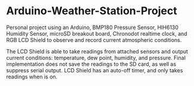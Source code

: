 # Arduino-Weather-Station-Project

Personal project using an Arduino, BMP180 Pressure Sensor, HIH6130 Humidity Sensor, microSD breakout board, Chronodot realtime clock, and RGB LCD Shield to observe and record current atmospheric conditions.

The LCD Shield is able to take readings from attached sensors and output current conditions: temperature, dew point, humidity, and pressure. Final implementation does not save the readings to the SD card, as well as suppress serial output. LCD Shield has an auto-off timer, and only takes readings when is on.
